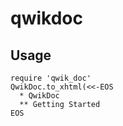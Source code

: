 # qwikdoc

## Usage

    require 'qwik_doc'
    QwikDoc.to_xhtml(<<-EOS
      * QwikDoc
      ** Getting Started
    EOS

